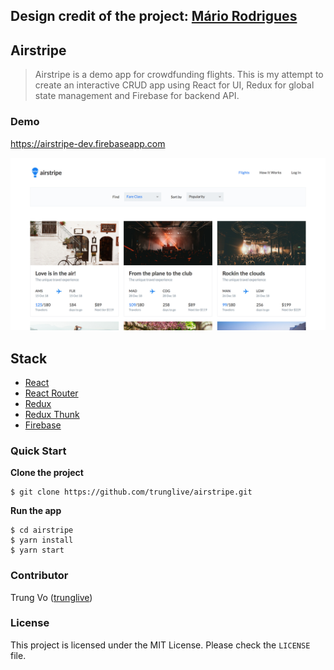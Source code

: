 ## **Design credit of the project: [Mário Rodrigues](https://dribbble.com/shots/4011619-Airstripe-Web-App/attachments/923310)**

## Airstripe

> Airstripe is a demo app for crowdfunding flights. This is my attempt to create an interactive CRUD app using React for UI, Redux for global state management and Firebase for backend API.

### Demo

https://airstripe-dev.firebaseapp.com

![airstripe](airstripe-demo.jpg)

## Stack

* [React](https://github.com/facebook/react)
* [React Router](https://github.com/ReactTraining/react-router)
* [Redux](https://github.com/reactjs/redux)
* [Redux Thunk](https://github.com/gaearon/redux-thunk)
* [Firebase](https://firebase.google.com/)

### Quick Start

**Clone the project**

```shell
$ git clone https://github.com/trunglive/airstripe.git
```

**Run the app**

```shell
$ cd airstripe
$ yarn install
$ yarn start
```

### Contributor

Trung Vo ([trunglive](https://github.com/trunglive))

### License

This project is licensed under the MIT License. Please check the `LICENSE` file.
